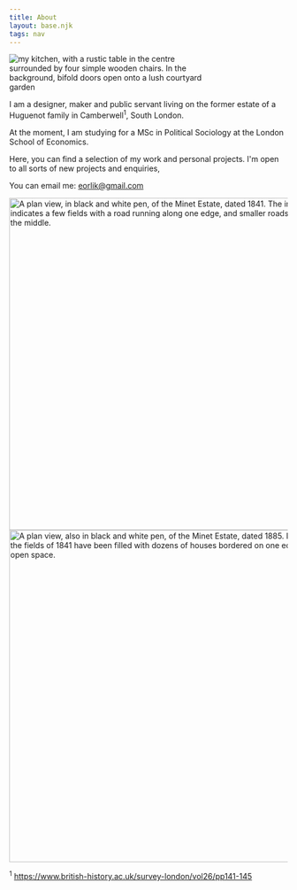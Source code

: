 ```yaml
---
title: About
layout: base.njk
tags: nav
---
```


<img alt="my kitchen, with a rustic table in the centre surrounded by four simple wooden chairs. In the background, bifold doors open onto a lush courtyard garden"  style="max-width:25em" src="/assets/img/About/kitchen.png"/>

I am a designer, maker and public servant living on the former estate of a Huguenot family in Camberwell<sup>1</sup>, South London. 

At the moment, I am studying for a MSc in Political Sociology at the London School of Economics.

Here, you can find a selection of my work and personal projects. I'm open to all sorts of new projects and enquiries,

You can email me: eorlik@gmail.com

<img alt="A plan view, in black and white pen, of the Minet Estate, dated 1841. The image indicates a few fields with a road running along one edge, and smaller roads cutting down the middle." style="width: 600px" src="/assets/img/About/Minet1.png"/>


<img alt="A plan view, also in black and white pen, of the Minet Estate, dated 1885. In this images, the fields of 1841 have been filled with dozens of houses bordered on one edge by a large open space." style="width:600px" src="/assets/img/About/Minet2.png"/>

<sup>1</sup> https://www.british-history.ac.uk/survey-london/vol26/pp141-145